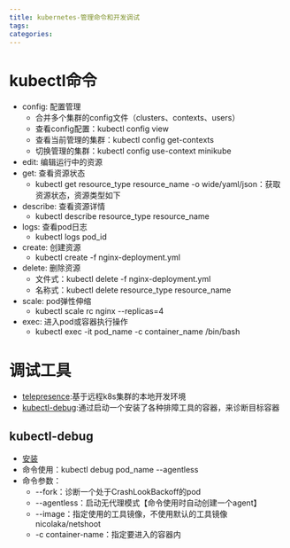 ```yaml
---
title: kubernetes-管理命令和开发调试
tags:
categories:
---
```


# kubectl命令
* config: 配置管理
    - 合并多个集群的config文件（clusters、contexts、users）
    - 查看config配置：kubectl config view
    - 查看当前管理的集群：kubectl config get-contexts
    - 切换管理的集群：kubectl config use-context minikube
* edit: 编辑运行中的资源
* get: 查看资源状态
    - kubectl get resource_type resource_name -o wide/yaml/json：获取资源状态，资源类型如下
* describe: 查看资源详情
    - kubectl describe resource_type resource_name
* logs: 查看pod日志
    - kubectl logs pod_id
* create: 创建资源
    - kubectl create -f nginx-deployment.yml
* delete: 删除资源
    - 文件式：kubectl delete -f nginx-deployment.yml
    - 名称式：kubectl delete resource_type resource_name
* scale: pod弹性伸缩
    - kubectl scale rc nginx --replicas=4
* exec: 进入pod或容器执行操作
    - kubectl exec -it pod_name -c container_name /bin/bash

# 调试工具
* [telepresence](https://www.telepresence.io/):基于远程k8s集群的本地开发环境
* [kubectl-debug](https://github.com/aylei/kubectl-debug/blob/master/docs/zh-cn.md):通过启动一个安装了各种排障工具的容器，来诊断目标容器

## kubectl-debug
* [安装](https://github.com/aylei/kubectl-debug/releases)
* 命令使用：kubectl debug pod_name --agentless
* 命令参数：
    - --fork：诊断一个处于CrashLookBackoff的pod
    - --agentless：启动无代理模式【命令使用时自动创建一个agent】
    - --image：指定使用的工具镜像，不使用默认的工具镜像nicolaka/netshoot
    - -c container-name：指定要进入的容器内
